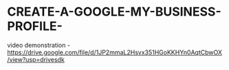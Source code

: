 # CREATE-A-GOOGLE-MY-BUSINESS-PROFILE-
video demonstration - https://drive.google.com/file/d/1JP2mmaL2Hsvx351HGoKKHYn0AqtCbwOX/view?usp=drivesdk
